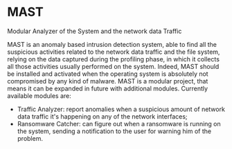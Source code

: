 # MAST
Modular Analyzer of the System and the network data Traffic

MAST is an anomaly based intrusion detection system, able to find all the suspicious activities related to the network data traffic and the file system, relying on the data captured during the profiling phase, in which it collects all those activities usually performed on the system. Indeed, MAST should be installed and activated when the operating system is absolutely not compromised by any kind of malware. MAST is a modular project, that means it can be expanded in future with additional modules. Currently available modules are:
  - Traffic Analyzer: report anomalies when a suspicious amount of network data traffic it's happening on any of the network interfaces;
  - Ransomware Catcher: can figure out when a ransomware is running on the system, sending a notification to the user for warning him of the problem.
